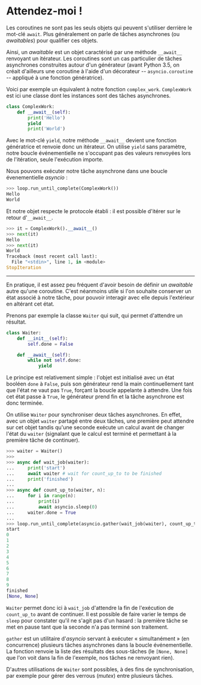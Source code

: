 # Attendez-moi !

Les coroutines ne sont pas les seuls objets qui peuvent s'utiliser derrière le mot-clé `await`.
Plus généralement on parle de tâches asynchrones (ou *awaitables*) pour qualifier ces objets.

Ainsi, un *awaitable* est un objet caractérisé par une méthode `__await__` renvoyant un itérateur.
Les coroutines sont un cas particulier de tâches asynchrones construites autour d'un générateur (avant Python 3.5, on créait d'ailleurs une coroutine à l'aide d'un décorateur -- `asyncio.coroutine` -- appliqué à une fonction génératrice).

Voici par exemple un équivalent à notre fonction `complex_work`.
`ComplexWork` est ici une classe dont les instances sont des tâches asynchrones.

```python
class ComplexWork:
    def __await__(self):
        print('Hello')
        yield
        print('World')
```

Avec le mot-clé `yield`, notre méthode `__await__` devient une fonction génératrice et renvoie donc un itérateur.
On utilise `yield` sans paramètre, notre boucle événementielle ne s'occupant pas des valeurs renvoyées lors de l'itération, seule l'exécution importe.

Nous pouvons exécuter notre tâche asynchrone dans une boucle évenementielle *asyncio* :

```python
>>> loop.run_until_complete(ComplexWork())
Hello
World
```

Et notre objet respecte le protocole établi : il est possible d'itérer sur le retour d'`__await__`.

```python
>>> it = ComplexWork().__await__()
>>> next(it)
Hello
>>> next(it)
World
Traceback (most recent call last):
  File "<stdin>", line 1, in <module>
StopIteration
```

--------------------

En pratique, il est assez peu fréquent d'avoir besoin de définir un *awaitable* autre qu'une coroutine.
C'est néanmoins utile si l'on souhaite conserver un état associé à notre tâche, pour pouvoir interagir avec elle depuis l'extérieur en altérant cet état.

Prenons par exemple la classe `Waiter` qui suit, qui permet d'attendre un résultat.

```python
class Waiter:
    def __init__(self):
        self.done = False

    def __await__(self):
        while not self.done:
            yield
```

Le principe est relativement simple : l'objet est initialisé avec un état booléen `done` à `False`, puis son générateur rend la main continuellement tant que l'état ne vaut pas `True`, forçant la boucle appelante à attendre.
Une fois cet état passe à `True`, le générateur prend fin et la tâche asynchrone est donc terminée.

On utilise `Waiter` pour synchroniser deux tâches asynchrones.
En effet, avec un objet `waiter` partagé entre deux tâches, une première peut attendre sur cet objet tandis qu'une seconde exécute un calcul avant de changer l'état du `waiter` (signalant que le calcul est terminé et permettant à la première tâche de continuer).

```python
>>> waiter = Waiter()
>>>
>>> async def wait_job(waiter):
...     print('start')
...     await waiter # wait for count_up_to to be finished
...     print('finished')
...
>>> async def count_up_to(waiter, n):
...     for i in range(n):
...         print(i)
...         await asyncio.sleep(0)
...     waiter.done = True
...
>>> loop.run_until_complete(asyncio.gather(wait_job(waiter), count_up_to(waiter, 10)))
start
0
1
2
3
4
5
6
7
8
9
finished
[None, None]
```

`Waiter` permet donc ici à `wait_job` d'attendre la fin de l'exécution de `count_up_to` avant de continuer.
Il est possible de faire varier le temps de `sleep` pour constater qu'il ne s'agit pas d'un hasard : la première tâche se met en pause tant que la seconde n'a pas terminé son traitement.

`gather` est un utilitaire d'*asyncio* servant à exécuter « simultanément » (en concurrence) plusieurs tâches asynchrones dans la boucle événementielle.
La fonction renvoie la liste des résultats des sous-tâches (le `[None, None]` que l'on voit dans la fin de l'exemple, nos tâches ne renvoyant rien).

D'autres utilisations de `Waiter` sont possibles, à des fins de synchronisation, par exemple pour gérer des verrous (*mutex*) entre plusieurs tâches.
